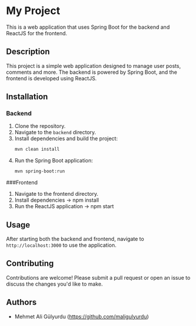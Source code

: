# My Project
This is a web application that uses Spring Boot for the backend and ReactJS for the frontend.
## Description
This project is a simple web application designed to manage user posts, comments and more. The backend is powered by Spring Boot, and the frontend is developed using ReactJS.
## Installation

### Backend
1. Clone the repository.
2. Navigate to the `backend` directory.
3. Install dependencies and build the project:
   ```bash
   mvn clean install
4. Run the Spring Boot application:
   ```bash
   mvn spring-boot:run

###Frontend
1. Navigate to the frontend directory.
2. Install dependencies -> npm install
3. Run the ReactJS application -> npm start

## Usage
After starting both the backend and frontend, navigate to `http://localhost:3000` to use the application.

## Contributing
Contributions are welcome! Please submit a pull request or open an issue to discuss the changes you'd like to make.

## Authors
- Mehmet Ali Gülyurdu (https://github.com/maligulyurdu)
